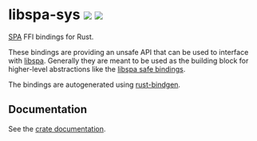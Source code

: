# libspa-sys [![](https://img.shields.io/crates/v/libspa-sys.svg)](https://crates.io/crates/libspa-sys) [![](https://docs.rs/libspa-sys/badge.svg)](https://docs.rs/libspa-sys)

[SPA] FFI bindings for Rust.

These bindings are providing an unsafe API that can be used to interface with
[libspa].
Generally they are meant to be used as the building block for higher-level abstractions like
the [libspa safe bindings](https://crates.io/crates/libspa).

The bindings are autogenerated using [rust-bindgen](https://github.com/rust-lang/rust-bindgen).

[libspa]: https://docs.pipewire.org/page_spa.html
[SPA]: https://docs.pipewire.org/page_spa.html

## Documentation

See the [crate documentation](https://pipewire.pages.freedesktop.org/pipewire-rs/libspa_sys/).
